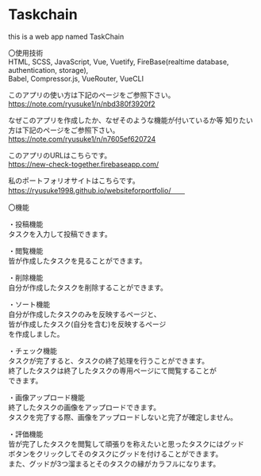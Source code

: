 # Taskchain
this is a web app named TaskChain

〇使用技術  
 HTML, SCSS, JavaScript, Vue, Vuetify, FireBase(realtime database, authentication, storage),  
 Babel, Compressor.js, VueRouter, VueCLI
   
 このアプリの使い方は下記のページをご参照下さい。  
   https://note.com/ryusuke1/n/nbd380f3920f2
   
   
 なぜこのアプリを作成したか、なぜそのような機能が付いているか等
 知りたい方は下記のページをご参照下さい。  
   https://note.com/ryusuke1/n/n7605ef620724
 
 
 このアプリのURLはこちらです。  
   https://new-check-together.firebaseapp.com/
   
 
 私のポートフォリオサイトはこちらです。  
 https://ryusuke1998.github.io/websiteforportfolio/　　
 
 
 〇機能
  
 ・投稿機能  
 タスクを入力して投稿できます。
 
 ・閲覧機能  
 皆が作成したタスクを見ることができます。
 
 ・削除機能  
 自分が作成したタスクを削除することができます。
 
 ・ソート機能  
 自分が作成したタスクのみを反映するページと、  
 皆が作成したタスク(自分を含む)を反映するページ  
 を作成しました。  
 
 ・チェック機能  
 タスクが完了すると、タスクの終了処理を行うことができます。  
 終了したタスクは終了したタスクの専用ページにて閲覧することが  
 できます。  
 
 ・画像アップロード機能  
 終了したタスクの画像をアップロードできます。  
 タスクを完了する際、画像をアップロードしないと完了が確定しません。  
 
 ・評価機能  
 皆が完了したタスクを閲覧して頑張りを称えたいと思ったタスクにはグッド  
 ボタンをクリックしてそのタスクにグッドを付けることができます。  
 また、グッドが3つ溜まるとそのタスクの縁がカラフルになります。  

